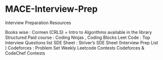 # MACE-Interview-Prep
Interview Preparation Resources

Books wise : Cormen (CRLS) = Intro to Algorithms available in the library
Structured Paid course : Coding Ninjas , Coding Blocks
Leet Code : Top Interview Questions list
SDE Sheet : Striver’s SDE Sheet (Interview Prep List )
Codeforces : Problem Set
Weekly Leetcode Contests
Codeforces & CodeChef Contests
